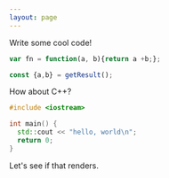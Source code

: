 ```yaml
---
layout: page
---
```

Write some cool code!

```js
var fn = function(a, b){return a +b;};

const {a,b} = getResult();
```

How about C++?

```cpp
#include <iostream>

int main() {
  std::cout << "hello, world\n";
  return 0;
}
```

Let's see if that renders.
